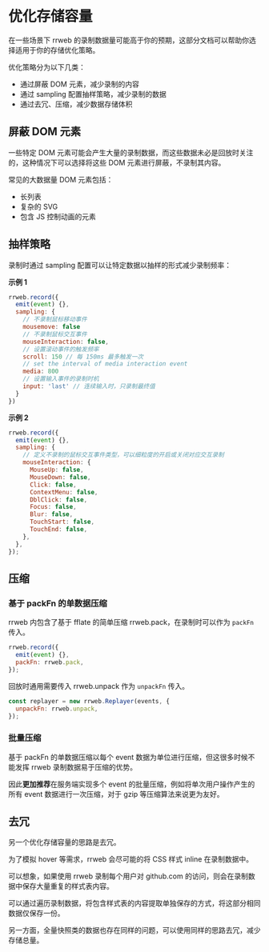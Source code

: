 # 优化存储容量

在一些场景下 rrweb 的录制数据量可能高于你的预期，这部分文档可以帮助你选择适用于你的存储优化策略。

优化策略分为以下几类：

- 通过屏蔽 DOM 元素，减少录制的内容
- 通过 sampling 配置抽样策略，减少录制的数据
- 通过去冗、压缩，减少数据存储体积

## 屏蔽 DOM 元素

一些特定 DOM 元素可能会产生大量的录制数据，而这些数据未必是回放时关注的，这种情况下可以选择将这些 DOM 元素进行屏蔽，不录制其内容。

常见的大数据量 DOM 元素包括：

- 长列表
- 复杂的 SVG
- 包含 JS 控制动画的元素

## 抽样策略

录制时通过 sampling 配置可以让特定数据以抽样的形式减少录制频率：

**示例 1**

```js
rrweb.record({
  emit(event) {},
  sampling: {
    // 不录制鼠标移动事件
    mousemove: false
    // 不录制鼠标交互事件
    mouseInteraction: false,
    // 设置滚动事件的触发频率
    scroll: 150 // 每 150ms 最多触发一次
    // set the interval of media interaction event
    media: 800
    // 设置输入事件的录制时机
    input: 'last' // 连续输入时，只录制最终值
  }
})
```

**示例 2**

```js
rrweb.record({
  emit(event) {},
  sampling: {
    // 定义不录制的鼠标交互事件类型，可以细粒度的开启或关闭对应交互录制
    mouseInteraction: {
      MouseUp: false,
      MouseDown: false,
      Click: false,
      ContextMenu: false,
      DblClick: false,
      Focus: false,
      Blur: false,
      TouchStart: false,
      TouchEnd: false,
    },
  },
});
```

## 压缩

### 基于 packFn 的单数据压缩

rrweb 内包含了基于 fflate 的简单压缩 rrweb.pack，在录制时可以作为 `packFn` 传入。

```js
rrweb.record({
  emit(event) {},
  packFn: rrweb.pack,
});
```

回放时通用需要传入 rrweb.unpack 作为 `unpackFn` 传入。

```js
const replayer = new rrweb.Replayer(events, {
  unpackFn: rrweb.unpack,
});
```

### 批量压缩

基于 packFn 的单数据压缩以每个 event 数据为单位进行压缩，但这很多时候不能发挥 rrweb 录制数据易于压缩的优势。

因此**更加推荐**在服务端实现多个 event 的批量压缩，例如将单次用户操作产生的所有 event 数据进行一次压缩，对于 gzip 等压缩算法来说更为友好。

## 去冗

另一个优化存储容量的思路是去冗。

为了模拟 hover 等需求，rrweb 会尽可能的将 CSS 样式 inline 在录制数据中。

可以想象，如果使用 rrweb 录制每个用户对 github.com 的访问，则会在录制数据中保存大量重复的样式表内容。

可以通过遍历录制数据，将包含样式表的内容提取单独保存的方式，将这部分相同数据仅保存一份。

另一方面，全量快照类的数据也存在同样的问题，可以使用同样的思路去冗，减少存储总量。
